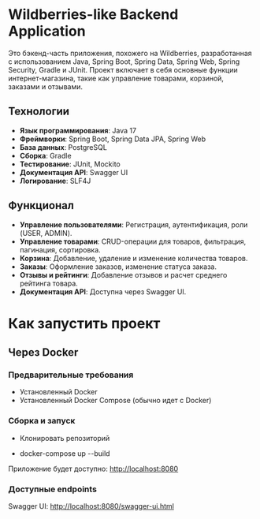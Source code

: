 # Wildberries-like Backend Application

Это бэкенд-часть приложения, похожего на Wildberries, разработанная с использованием Java, Spring Boot, Spring Data, Spring Web, Spring Security, Gradle и JUnit. Проект включает в себя основные функции интернет-магазина, такие как управление товарами, корзиной, заказами и отзывами.


## Технологии

- **Язык программирования**: Java 17
- **Фреймворки**: Spring Boot, Spring Data JPA, Spring Web
- **База данных**: PostgreSQL
- **Сборка**: Gradle
- **Тестирование**: JUnit, Mockito
- **Документация API**: Swagger UI
- **Логирование**: SLF4J


## Функционал

- **Управление пользователями**: Регистрация, аутентификация, роли (USER, ADMIN).
- **Управление товарами**: CRUD-операции для товаров, фильтрация, пагинация, сортировка.
- **Корзина**: Добавление, удаление и изменение количества товаров.
- **Заказы**: Оформление заказов, изменение статуса заказа.
- **Отзывы и рейтинги**: Добавление отзывов и расчет среднего рейтинга товара.
- **Документация API**: Доступна через Swagger UI.

# Как запустить проект

## Через Docker

### Предварительные требования
- Установленный Docker
- Установленный Docker Compose (обычно идет с Docker)

### Сборка и запуск

- Клонировать репозиторий

- docker-compose up --build

Приложение будет доступно: [http://localhost:8080](http://localhost:8080)


### Доступные endpoints
Swagger UI:
[http://localhost:8080/swagger-ui.html](http://localhost:8080/swagger-ui.html)